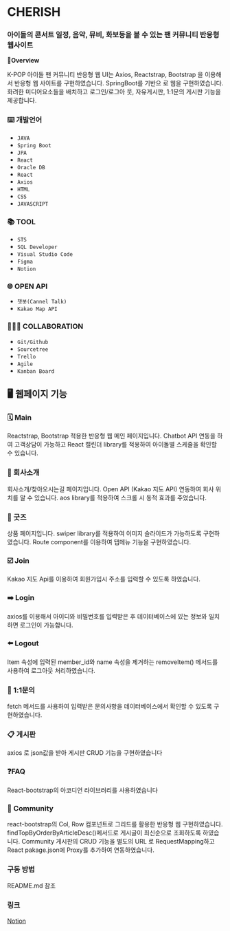 <h1>CHERISH</h1>
<h3>아이돌의 콘서트 일정, 음악, 뮤비, 화보등을 볼 수 있는 팬 커뮤니티 반응형 웹사이트</h3>

<strong>🍒Overview</strong>
<p>K-POP 아이돌 팬 커뮤니티 반응형 웹 UI는 Axios, Reactstrap, Bootstrap 을 이용해서 반응형 웹 사이트를 구현하였습니다. SpringBoot를 기반으 로 웹을 구현하였습니다. 화려한 미디어요소들을 배치하고 로그인/로그아 웃, 자유게시판, 1:1문의 게시판 기능을 제공합니다.</p>

<h3>⌨️ 개발언어</h3>
<ul>
  <li>
    <code>JAVA</code>
  </li>
  <li>
    <code>Spring Boot</code>
  </li>
  <li>
    <code>JPA</code>
  </li>
  <li>
    <code>React</code>
  </li>
  <li>
    <code>Oracle DB</code>
  </li>
  <li>
    <code>React</code>
  </li>
  <li>
    <code>Axios</code>
  </li>
  <li>
    <code>HTML</code>
  </li>
  <li>
    <code>CSS</code>
  </li>
  <li>
    <code>JAVASCRIPT</code>
  </li>
</ul>

<h3>📚 TOOL</h3>
<ul>
  <li>
    <code>STS</code>
  </li>
  <li>
    <code>SQL Developer</code>
  </li>
  <li>
    <code>Visual Studio Code</code>
  </li>
  <li>
    <code>Figma</code>
  </li>
  <li>
    <code>Notion</code>
  </li>
</ul>
<h3>🌐 OPEN API</h3>
<ul>
  <li>
    <code>챗봇(Cannel Talk)</code>
  </li>
  <li>
    <code>Kakao Map API</code>
  </li>
</ul>

<h3>👨‍👧‍👦 COLLABORATION</h3>
<ul>
  <li>
    <code>Git/Github</code>
  </li>
  <li>
    <code>Sourcetree</code>
  </li>
  <li>
    <code>Trello</code>
  </li>
  <li>
    <code>Agile</code>
  </li>
  <li>
    <code>Kanban Board</code>
  </li>
</ul>

<h2>🖥️ 웹페이지 기능</h2>
<h3>🗓️ Main</h3>
<p>Reactstrap, Bootstrap 적용한 반응형 웹 메인 페이지입니다.
Chatbot API 연동을 하여 고객상담이 가능하고 React 캘린더 library를 적용하여 아이돌별 스케줄을 확인할 수 있습니다.</p>
<h3>📍 회사소개</h3>
<p>회사소개/찾아오시는길 페이지입니다.
Open API (Kakao 지도 API) 연동하여 회사 위치를 알 수 있습니다.
aos library를 적용하여 스크롤 시 동적 효과를 주었습니다.</p>
<h3>🎁 굿즈</h3>
<p>상품 페이지입니다.
swiper library를 적용하여 이미지 슬라이드가 가능하도록 구현하였습니다.
Route component를 이용하여 탭메뉴 기능을 구현하였습니다.</p>
<h3>☑️ Join</h3>
<p>Kakao 지도 Api를 이용하여 회원가입시 주소를 입력할 수 있도록 하였습니다.</p>
<h3>➡️ Login</h3>
<p>axios를 이용해서 아이디와 비밀번호를 입력받은 후 데이터베이스에 있는 정보와 일치하면 로그인이 가능합니다.</p>
<h3>⬅️ Logout</h3>
<p>Item 속성에 입력된 member_id와 name 속성을 제거하는 removeItem() 메서드를 사용하여 로그아웃 처리하였습니다.</p>
<h3>💬 1:1문의</h3>
<p>fetch 메서드를 사용하여 입력받은 문의사항을 데이터베이스에서 확인할 수 있도록 구현하였습니다.</p>
<h3>📋 게시판</h3>
<p>axios 로 json값을 받아 게시판 CRUD 기능을 구현하였습니다</p>
<h3>❓FAQ</h3>
<p>React-bootstrap의 아코디언 라이브러리를 사용하였습니다</p>
<h3>🤝 Community</h3>
<p>react-bootstrap의 Col, Row 컴포넌트로 그리드를 활용한 반응형 웹 구현하였습니다.
findTopByOrderByArticleDesc()메서드로 게시글이 최신순으로 조회하도록 하였습니다.
Community 게시판의 CRUD 기능을 별도의 URL 로 RequestMapping하고 React pakage.json에 Proxy를 추가하여 연동하였습니다.</p>

<h3>구동 방법</h3>
<p>README.md 참조</p>

<h3>링크</h3>
<a href = "https://bit.ly/cherish_team">Notion</a>

